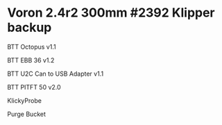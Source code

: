# Voron 2.4r2 300mm #2392 Klipper backup

  BTT Octopus v1.1

  BTT EBB 36 v1.2

  BTT U2C Can to USB Adapter v1.1

  BTT PITFT 50 v2.0

  KlickyProbe

  Purge Bucket
